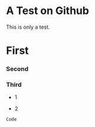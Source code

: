 A Test on Github
================

This is only a test.

# First

### Second

### Third

- 1

- 2

```
Code
```
